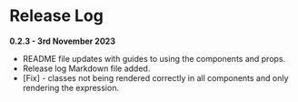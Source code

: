 # Release Log

**0.2.3 - 3rd November 2023**

+ README file updates with guides to using the components and props.
+ Release log Markdown file added.
+ [Fix] - classes not being rendered correctly in all components and only rendering the expression.